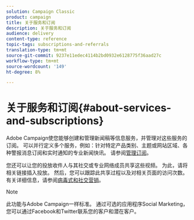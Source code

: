 ```yaml
---
solution: Campaign Classic
product: campaign
title: 关于服务和订阅
description: 关于服务和订阅
audience: delivery
content-type: reference
topic-tags: subscriptions-and-referrals
translation-type: tm+mt
source-git-commit: 9237e11edec4114b2bd0932e6128775f36aad27c
workflow-type: tm+mt
source-wordcount: '149'
ht-degree: 8%

---
```



# 关于服务和订阅{#about-services-and-subscriptions}

Adobe Campaign使您能够创建和管理新闻稿等信息服务，并管理对这些服务的订阅。 可以并行定义多个服务，例如：针对特定产品类别、主题或网站区域、各种警报消息订阅和实时通知的专业新闻快讯。 请参阅[管理订阅](../../delivery/using/managing-subscriptions.md)。

您还可以让您的投放收件人与其社交或专业网络成员共享这些视频。 为此，请将相关链接插入投放。 然后，您可以跟踪此共享过程以及对相关页面的访问次数。 有关详细信息，请参阅[病毒式和社交营销](../../delivery/using/viral-and-social-marketing.md)。

>[!NOTE]
>
>此功能与Adobe Campaign一样标准。 通过可选的应用程序Social Marketing，您可以通过Facebook和Twitter联系您的客户和潜在客户。
